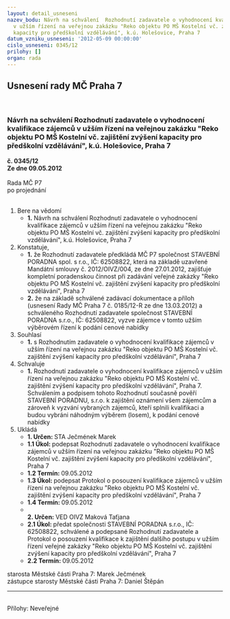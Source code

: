```yaml
---
layout: detail_usneseni
nazev_bodu: Návrh na schválení  Rozhodnutí zadavatele o vyhodnocení kvalifikace zájemců
  v užším řízení na veřejnou zakázku "Reko objektu PO MŠ Kostelní vč. zajištění zvýšení
  kapacity pro předškolní vzdělávání", k.ú. Holešovice, Praha 7
datum_vzniku_usneseni: '2012-05-09 00:00:00'
cislo_usneseni: 0345/12
prilohy: []
organ: rada
---
```

<div id="ucUsn_pList" class="usn">
	<span><h2>Usnesení rady MČ Praha 7 </h2>
<br></span><div class="standBody">
<span><h3>Návrh na schválení  Rozhodnutí zadavatele o vyhodnocení kvalifikace zájemců v užším řízení na veřejnou zakázku "Reko objektu PO MŠ Kostelní vč. zajištění zvýšení kapacity pro předškolní vzdělávání", k.ú. Holešovice, Praha 7</h3></span><div class="center">
		<strong>č. 0345/12</strong><br>
	</div>
<div class="center">
		<strong>Ze dne 09.05.2012</strong><br><br>
	</div>Rada MČ P7<br> po projednání<br><br><ol>
<li>Bere na vědomí<ul><li>
<strong>1.</strong> Návrh na schválení  Rozhodnutí zadavatele o vyhodnocení kvalifikace zájemců v užším řízení na veřejnou zakázku "Reko objektu PO MŠ Kostelní vč. zajištění zvýšení kapacity pro předškolní vzdělávání", k.ú. Holešovice, Praha 7</li></ul>
</li>
<li>Konstatuje,<ul>
<li>
<strong>1.</strong> že Rozhodnutí zadavatele předkládá MČ P7 společnost  STAVEBNÍ PORADNA spol. s r.o., IČ: 62508822, která na základě uzavřené Mandátní smlouvy č. 2012/OIVZ/004, ze dne 27.01.2012, zajišťuje kompletní poradenskou činnost při zadávání veřejné zakázky "Reko objektu PO MŠ Kostelní vč. zajištění zvýšení kapacity pro předškolní vzdělávání", Praha 7</li>
<li>
<strong>2.</strong> že na základě schválené zadávací dokumentace a příloh (usnesení Rady  MČ Praha 7 č. 0185/12-R ze dne 13.03.2012) a schváleného Rozhodnutí zadavatele společnost STAVEBNÍ PORADNA s.r.o., IČ: 62508822, vyzve zájemce v tomto užším výběrovém řízení k podání cenové nabídky</li>
</ul>
</li>
<li>Souhlasí<ul><li>
<strong>1.</strong> s Rozhodnutím zadavatele o vyhodnocení kvalifikace zájemců v užším řízení na veřejnou zakázku "Reko objektu PO MŠ Kostelní vč. zajištění zvýšení kapacity pro předškolní vzdělávání", Praha 7    </li></ul>
</li>
<li>Schvaluje<ul><li>
<strong>1.</strong> Rozhodnutí zadavatele o vyhodnocení kvalifikace zájemců v užším řízení na veřejnou zakázku "Reko objektu PO MŠ Kostelní vč. zajištění zvýšení kapacity pro předškolní vzdělávání", Praha 7. Schválením a podpisem tohoto Rozhodnutí současně pověří STAVEBNÍ PORADNU, s.r.o. k zajištění oznámení všem zájemcům a zároveň k vyzvání vybraných zájemců, kteří splnili kvalifikaci a budou vybráni náhodným výběrem (losem), k podání cenové nabídky</li></ul>
</li>
<li>Ukládá<ul>
<li>
<strong>1. Určen: </strong>STA Ječmének Marek</li>
<li>
<strong>1.1 Úkol: </strong>podepsat Rozhodnutí zadavatele o vyhodnocení kvalifikace zájemců v užším řízení na veřejnou zakázku "Reko objektu PO MŠ Kostelní vč. zajištění zvýšení kapacity pro předškolní vzdělávání", Praha 7</li>
<li>
<strong>1.2 Termín: </strong>09.05.2012</li>
<li>
<strong>1.3 Úkol: </strong>podepsat Protokol o posouzení kvalifikace zájemců v užším řízení na veřejnou zakázku "Reko objektu PO MŠ Kostelní vč. zajištění zvýšení kapacity pro předškolní vzdělávání", Praha 7</li>
<li>
<strong>1.4 Termín: </strong>09.05.2012</li>
<li>
<strong><br>2. Určen: </strong>VED OIVZ Maková Taťjana</li>
<li>
<strong>2.1 Úkol: </strong>předat společnosti STAVEBNÍ PORADNA s.r.o., IČ: 62508822, schválené a podepsané Rozhodnutí zadavatele a Protokol o posouzení kvalifikace k zajištění dalšího postupu v užším řízení veřejné zakázky "Reko objektu PO MŠ Kostelní vč. zajištění zvýšení kapacity pro předškolní vzdělávání", Praha 7</li>
<li>
<strong>2.2 Termín: </strong>09.05.2012</li>
</ul>
</li>
</ol>starosta Městské části Praha 7: Marek Ječmének<br>zástupce starosty Městské části Praha 7: Daniel Štěpán <hr>
<br>Přílohy: Neveřejné</div>
</div>